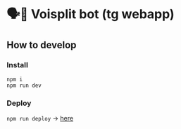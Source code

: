 # 🗣🤖 Voisplit bot (tg webapp)

## How to develop

### Install

```
npm i
npm run dev
```

### Deploy

`npm run deploy` -> [here](https://sotabots.github.io/webapp_voisplit/)
